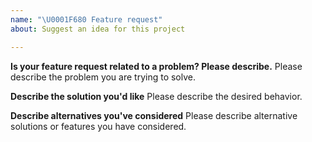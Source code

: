 ```yaml
---
name: "\U0001F680 Feature request"
about: Suggest an idea for this project

---
```


<!--
Thank you for suggesting an idea to make Calango better.

Please fill in as much of the template below as you're able.
-->

**Is your feature request related to a problem? Please describe.**
Please describe the problem you are trying to solve.

**Describe the solution you'd like**
Please describe the desired behavior.

**Describe alternatives you've considered**
Please describe alternative solutions or features you have considered.
